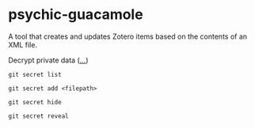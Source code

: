 # psychic-guacamole
A tool that creates and updates Zotero items based on the contents of an XML file.

Decrypt private data ([...](https://git-secret.io))

```
git secret list

git secret add <filepath>

git secret hide

git secret reveal
```
